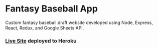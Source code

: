 # Fantasy Baseball App
Custom fantasy baseball draft website developed using Node, Express, React, Redux, and Google Sheets API.

### [Live Site](https://mit-fantasy-baseball.herokuapp.com/) deployed to Heroku